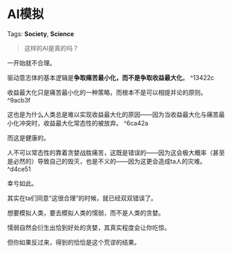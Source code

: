 # AI模拟

Tags: **Society**, **Science**

> 这样的AI是真的吗？



一开始就不合理。

驱动意志体的基本逻辑是**争取痛苦最小化，而不是争取收益最大化**。 ^13422c

收益最大化只是痛苦最小化的一种策略，而根本不是可以相提并论的原则。 ^9acb3f

这也是为什么人类总是难以实现收益最大化的原因——因为当收益最大化与痛苦最小化冲突时，收益最大化常态性的被放弃。 ^6ca42a

而这是健康的。

人不可以常态性的靠着贪婪战胜痛苦，这既是错误的——因为这会极大概率（甚至是必然的）导致自己的毁灭，也是不义的——因为这更会造成ta人的灾难。 ^d4ce51

幸亏如此。

其实在ta们同意“这很合理”的时候，就已经双双错误了。

想要模拟人类，要去模拟人类的懦弱，而不是人类的贪婪。

懦弱自然会衍生出恰到好处的贪婪，其真实程度会让你吃惊。

但你如果反过来，得到的恰恰是这个荒谬的结果。



